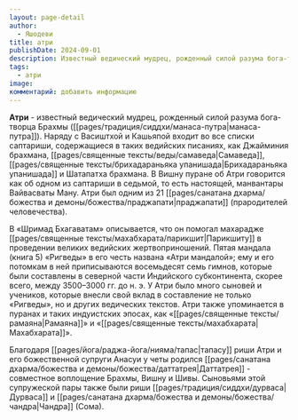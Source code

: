 ```yaml
---
layout: page-detail
author:
  - Яшодеви
title: атри
publishDate: 2024-09-01
description: Известный ведический мудрец, рожденный силой разума бога-творца Брахмы (манаса-путра). Наряду с Васиштхой и Кашьяпой входит во все списки саптариши, содержащиеся в таких ведийских писаниях, как Джайминия брахмана, Самаведа, Брихадараньяка упанишада и Шатапатха брахмана. В Вишну пуране об Атри говорится как об одном из саптариши в седьмой, то есть настоящей, манвантары Вайвасваты Ману. Атри был одним из 21 праджапати (прародителей человечества).
tags:
  - атри
image: 
комментарий: добавить информацию
---
```

**Атри** - известный ведический мудрец, рожденный силой разума бога-творца Брахмы ([[pages/традиция/сиддхи/манаса-путра|манаса-путра]]). Наряду с Васиштхой и Кашьяпой входит во все списки саптариши, содержащиеся в таких ведийских писаниях, как Джайминия брахмана, [[pages/священные тексты/веды/самаведа|Самаведа]], [[pages/священные тексты/брихадараньяка упанишада|Брихадараньяка упанишада]] и Шатапатха брахмана. В Вишну пуране об Атри говорится как об одном из саптариши в седьмой, то есть настоящей, манвантары Вайвасваты Ману. Атри был одним из 21 [[pages/санатана дхарма/божества и демоны/божества/праджапати|праджапати]] (прародителей человечества).

В «Шримад Бхагаватам» описывается, что он помогал махарадже [[pages/священные тексты/махабхарата/парикшит|Парикшиту]] в проведении великих ведийских жертвоприношений. Пятая мандала (книга 5) «Ригведы» в его честь названа «Атри мандалой»; ему и его потомкам в ней приписываются восемьдесят семь гимнов, которые были составлены в северной части Индийского субконтинента, скорее всего, между 3500–3000 гг. до н. э. У Атри было много сыновей и учеников, которые внесли свой вклад в составление не только «Ригведы», но и других ведических текстов. Атри также упоминается в пуранах и таких индуистских эпосах, как «[[pages/священные тексты/рамаяна|Рамаяна]]» и «[[pages/священные тексты/махабхарата|Махабхарата]]».

Благодаря [[pages/йога/раджа-йога/нияма/тапас|тапасу]] риши Атри и его божественной супруги Анасуи у четы родился [[pages/санатана дхарма/божества и демоны/божества/даттатрея|Даттатрея]] - совместное воплощение Брахмы, Вишну и Шивы. Сыновьями этой супружеской пары также были риши [[pages/традиция/сиддхи/дурваса|Дурваса]] и [[pages/санатана дхарма/божества и демоны/божества/чандра|Чандра]] (Сома).



